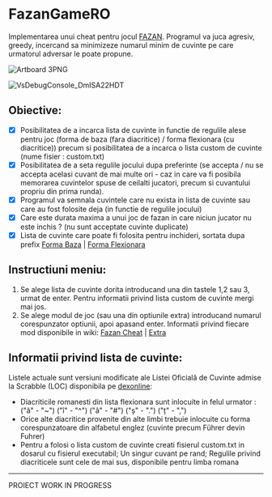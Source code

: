 # FazanGameRO
Implementarea unui cheat pentru jocul [FAZAN](https://ro.wikipedia.org/wiki/Fazan_(joc)).
Programul va juca agresiv, greedy, incercand sa minimizeze numarul minim de cuvinte pe care urmatorul adversar le poate propune.

![Artboard 3PNG](https://user-images.githubusercontent.com/52383534/218466893-c75d93c7-7f2a-4a86-b23a-f483f69ad385.png)

![VsDebugConsole_DmISA22HDT](https://user-images.githubusercontent.com/52383534/193421758-022272d5-c19e-49d2-a0c8-9dcb7350e1d0.gif)


## Obiective:
- [x] Posibilitatea de a incarca lista de cuvinte in functie de regulile alese pentru joc (forma de baza (fara diacritice) / forma flexionara (cu diacritice)) precum si posibilitatea de a incarca o lista custom de cuvinte (nume fisier : custom.txt)
- [x] Posibilitatea de a seta regulile jocului dupa preferinte (se accepta / nu se accepta acelasi cuvant de mai multe ori - caz in care va fi posibila memorarea cuvintelor spuse de ceilalti jucatori, precum si cuvantului propriu din prima runda).
- [x] Programul va semnala cuvintele care nu exista in lista de cuvinte sau care au fost folosite deja (in functie de regulile jocului)
- [X] Care este durata maxima a unui joc de fazan in care niciun jucator nu este inchis ? (nu sunt acceptate cuvinte duplicate)
- [x] Lista de cuvinte care poate fi folosita pentru inchideri, sortata dupa prefix [Forma Baza](rezultatCercetare/ListaCuvinteFolositeLaBlocareBaza.md) | [Forma Flexionara](rezultatCercetare/ListaCuvinteFolositeLaBlocareFlex.md)

## Instructiuni meniu:
1. Se alege lista de cuvinte dorita introducand una din tastele 1,2 sau 3, urmat de enter. Pentru informatii privind lista custom de cuvinte mergi mai jos.
2. Se alege modul de joc (sau una din optiunile extra) introducand numarul corespunzator optiunii, apoi apasand enter.
Informatii privind fiecare mod disponibile in wiki: [Fazan Cheat](https://github.com/Andrei7506238/Fazan/wiki/Modul-FazanCheat) | [Extra](https://github.com/Andrei7506238/Fazan/wiki/Modul-Extra)

## Informatii privind lista de cuvinte:
Listele actuale sunt versiuni modificate ale Listei Oficială de Cuvinte admise la Scrabble (LOC) disponibila pe [dexonline](https://dexonline.ro/scrabble):
- Diacriticile romanesti din lista flexionara sunt inlocuite in felul urmator : ("ă" - "~") ("î" - "^") ("â" - "#") ("ș" - ".") ("ț" - ",")
- Orice alte diacritice provenite din alte limbi trebuie inlocuite cu forma corespunzatoare din alfabetul englez (cuvinte precum Führer devin Fuhrer)
- Pentru a folosi o lista custom de cuvinte creati fisierul custom.txt in dosarul cu fisierul executabil; Un singur cuvant pe rand; Regulile privind diacriticele sunt cele de mai sus, disponibile pentru limba romana

___

 PROIECT WORK IN PROGRESS
